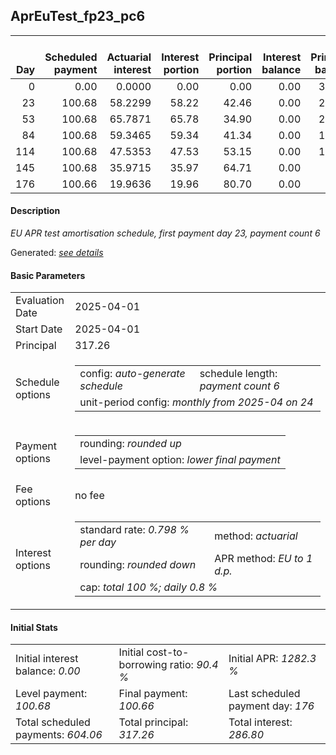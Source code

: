 <h2>AprEuTest_fp23_pc6</h2>
<table>
    <thead style="vertical-align: bottom;">
        <th style="text-align: right;">Day</th>
        <th style="text-align: right;">Scheduled payment</th>
        <th style="text-align: right;">Actuarial interest</th>
        <th style="text-align: right;">Interest portion</th>
        <th style="text-align: right;">Principal portion</th>
        <th style="text-align: right;">Interest balance</th>
        <th style="text-align: right;">Principal balance</th>
        <th style="text-align: right;">Total actuarial interest</th>
        <th style="text-align: right;">Total interest</th>
        <th style="text-align: right;">Total principal</th>
    </thead>
    <tr style="text-align: right;">
        <td class="ci00">0</td>
        <td class="ci01" style="white-space: nowrap;">0.00</td>
        <td class="ci02">0.0000</td>
        <td class="ci03">0.00</td>
        <td class="ci04">0.00</td>
        <td class="ci05">0.00</td>
        <td class="ci06">317.26</td>
        <td class="ci07">0.0000</td>
        <td class="ci08">0.00</td>
        <td class="ci09">0.00</td>
    </tr>
    <tr style="text-align: right;">
        <td class="ci00">23</td>
        <td class="ci01" style="white-space: nowrap;">100.68</td>
        <td class="ci02">58.2299</td>
        <td class="ci03">58.22</td>
        <td class="ci04">42.46</td>
        <td class="ci05">0.00</td>
        <td class="ci06">274.80</td>
        <td class="ci07">58.2299</td>
        <td class="ci08">58.22</td>
        <td class="ci09">42.46</td>
    </tr>
    <tr style="text-align: right;">
        <td class="ci00">53</td>
        <td class="ci01" style="white-space: nowrap;">100.68</td>
        <td class="ci02">65.7871</td>
        <td class="ci03">65.78</td>
        <td class="ci04">34.90</td>
        <td class="ci05">0.00</td>
        <td class="ci06">239.90</td>
        <td class="ci07">124.0170</td>
        <td class="ci08">124.00</td>
        <td class="ci09">77.36</td>
    </tr>
    <tr style="text-align: right;">
        <td class="ci00">84</td>
        <td class="ci01" style="white-space: nowrap;">100.68</td>
        <td class="ci02">59.3465</td>
        <td class="ci03">59.34</td>
        <td class="ci04">41.34</td>
        <td class="ci05">0.00</td>
        <td class="ci06">198.56</td>
        <td class="ci07">183.3635</td>
        <td class="ci08">183.34</td>
        <td class="ci09">118.70</td>
    </tr>
    <tr style="text-align: right;">
        <td class="ci00">114</td>
        <td class="ci01" style="white-space: nowrap;">100.68</td>
        <td class="ci02">47.5353</td>
        <td class="ci03">47.53</td>
        <td class="ci04">53.15</td>
        <td class="ci05">0.00</td>
        <td class="ci06">145.41</td>
        <td class="ci07">230.8987</td>
        <td class="ci08">230.87</td>
        <td class="ci09">171.85</td>
    </tr>
    <tr style="text-align: right;">
        <td class="ci00">145</td>
        <td class="ci01" style="white-space: nowrap;">100.68</td>
        <td class="ci02">35.9715</td>
        <td class="ci03">35.97</td>
        <td class="ci04">64.71</td>
        <td class="ci05">0.00</td>
        <td class="ci06">80.70</td>
        <td class="ci07">266.8703</td>
        <td class="ci08">266.84</td>
        <td class="ci09">236.56</td>
    </tr>
    <tr style="text-align: right;">
        <td class="ci00">176</td>
        <td class="ci01" style="white-space: nowrap;">100.66</td>
        <td class="ci02">19.9636</td>
        <td class="ci03">19.96</td>
        <td class="ci04">80.70</td>
        <td class="ci05">0.00</td>
        <td class="ci06">0.00</td>
        <td class="ci07">286.8338</td>
        <td class="ci08">286.80</td>
        <td class="ci09">317.26</td>
    </tr>
</table>
<h4>Description</h4>
<p><i>EU APR test amortisation schedule, first payment day 23, payment count 6</i></p>
<p>Generated: <i><a href="../GeneratedDate.html">see details</a></i></p>
<h4>Basic Parameters</h4>
<table>
    <tr>
        <td>Evaluation Date</td>
        <td>2025-04-01</td>
    </tr>
    <tr>
        <td>Start Date</td>
        <td>2025-04-01</td>
    </tr>
    <tr>
        <td>Principal</td>
        <td>317.26</td>
    </tr>
    <tr>
        <td>Schedule options</td>
        <td>
            <table>
                <tr>
                    <td>config: <i>auto-generate schedule</i></td>
                    <td>schedule length: <i><i>payment count</i> 6</i></td>
                </tr>
                <tr>
                    <td colspan="2" style="white-space: nowrap;">unit-period config: <i>monthly from 2025-04 on 24</i></td>
                </tr>
            </table>
        </td>
    </tr>
    <tr>
        <td>Payment options</td>
        <td>
            <table>
                <tr>
                    <td>rounding: <i>rounded up</i></td>
                </tr>
                <tr>
                    <td>level-payment option: <i>lower&nbsp;final&nbsp;payment</i></td>
                </tr>
            </table>
        </td>
    </tr>
    <tr>
        <td>Fee options</td>
        <td>no fee
        </td>
    </tr>
    <tr>
        <td>Interest options</td>
        <td>
            <table>
                <tr>
                    <td>standard rate: <i>0.798 % per day</i></td>
                    <td>method: <i>actuarial</i></td>
                </tr>
                <tr>
                    <td>rounding: <i>rounded down</i></td>
                    <td>APR method: <i>EU to 1 d.p.</i></td>
                </tr>
                <tr>
                    <td colspan="2">cap: <i>total 100 %; daily 0.8 %</td>
                </tr>
            </table>
        </td>
    </tr>
</table>
<h4>Initial Stats</h4>
<table>
    <tr>
        <td>Initial interest balance: <i>0.00</i></td>
        <td>Initial cost-to-borrowing ratio: <i>90.4 %</i></td>
        <td>Initial APR: <i>1282.3 %</i></td>
    </tr>
    <tr>
        <td>Level payment: <i>100.68</i></td>
        <td>Final payment: <i>100.66</i></td>
        <td>Last scheduled payment day: <i>176</i></td>
    </tr>
    <tr>
        <td>Total scheduled payments: <i>604.06</i></td>
        <td>Total principal: <i>317.26</i></td>
        <td>Total interest: <i>286.80</i></td>
    </tr>
</table>